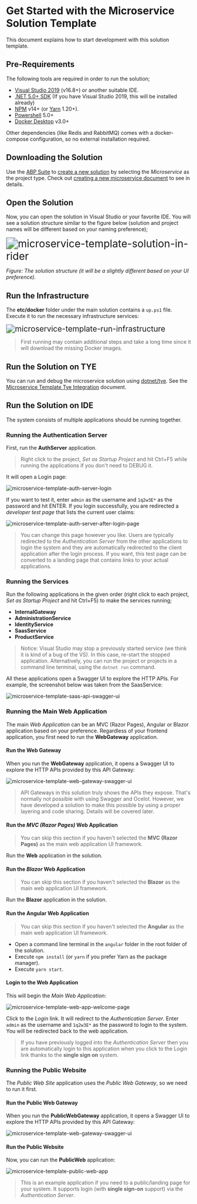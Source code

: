 # Get Started with the Microservice Solution Template

This document explains how to start development with this solution template.

## Pre-Requirements

The following tools are required in order to run the solution;

* [Visual Studio 2019](https://visualstudio.microsoft.com/vs/community/) (v16.8+) or another suitable IDE.
* [.NET 5.0+ SDK](https://dotnet.microsoft.com/download) (If you have Visual Studio 2019, this will be installed already)
* [NPM](https://nodejs.org/) v14+ (or [Yarn](https://classic.yarnpkg.com/en/docs/install) 1.20+).
* [Powershell](https://docs.microsoft.com/en-us/powershell/) 5.0+
* [Docker Desktop](https://www.docker.com/products/docker-desktop) v3.0+

Other dependencies (like Redis and RabbitMQ) comes with a docker-compose configuration, so no external installation required.

## Downloading the Solution

Use the [ABP Suite](../../abp-suite/index.md) to [create a new solution](../../abp-suite/create-solution.md) by selecting the *Microservice* as the project type. Check out [creating a new microservice document](create-new-microservice.md) to see in details.

## Open the Solution

Now, you can open the solution in Visual Studio or your favorite IDE. You will see a solution structure similar to the figure below (solution and project names will be different based on your naming preference);

<img src="../../images/microservice-template-solution-in-rider.png" alt="microservice-template-solution-in-rider" style="zoom: 200%;" />

*Figure: The solution structure (it will be a slightly different based on your UI preference).*

## Run the Infrastructure

The **etc/docker** folder under the main solution contains a `up.ps1` file. Execute it to run the necessary infrastructure services:

<img src="../../images/microservice-template-run-infrastructure.png" alt="microservice-template-run-infrastructure" style="zoom:150%;" />

> First running may contain additional steps and take a long time since it will download the missing Docker images.

## Run the Solution on TYE

You can run and debug the microservice solution using [dotnet/tye](https://github.com/dotnet/tye). See the [Microservice Template Tye Integration](./tye-integration.md) document.

## Run the Solution on IDE

The system consists of multiple applications should be running together.

### Running the Authentication Server

First, run the **AuthServer** application.

> Right click to the project, *Set as Startup Project* and hit Ctrl+F5 while running the applications if you don't need to DEBUG it.

It will open a Login page:

![microservice-template-auth-server-login](../../images/microservice-template-auth-server-login.png)

If you want to test it, enter `admin` as the username and `1q2w3E*` as the password and hit ENTER. If you login successfully, you are redirected a *developer test page* that lists the current user claims:

![microservice-template-auth-server-after-login-page](../../images/microservice-template-auth-server-after-login-page.png)

> You can change this page however you like. Users are typically redirected to the *Authentication Server* from the other applications to login the system and they are automatically redirected to the client application after the login process. If you want, this test page can be converted to a landing page that contains links to your actual applications.

### Running the Services

Run the following applications in the given order (right click to each project, *Set as Startup Project* and hit Ctrl+F5) to make the services running;

* **InternalGateway**
* **AdministrationService**
* **IdentityService**
* **SaasService**
* **ProductService**

> Notice: Visual Studio may stop a previously started service (we think it is kind of a bug of the VS). In this case, re-start the stopped application. Alternatively, you can run the project or projects in a command line terminal, using the `dotnet run` command.

All these applications open a Swagger UI to explore the HTTP APIs. For example, the screenshot below was taken from the SaasService:

![microservice-template-saas-api-swagger-ui](../../images/microservice-template-saas-api-swagger-ui.png)

### Running the Main Web Application

The main *Web Application* can be an MVC (Razor Pages), Angular or Blazor application based on your preference. Regardless of your frontend application, you first need to run the **WebGateway** application. 

#### Run the Web Gateway

When you run the **WebGateway** application, it opens a Swagger UI to explore the HTTP APIs provided by this API Gateway:

![microservice-template-web-gateway-swagger-ui](../../images/microservice-template-web-gateway-swagger-ui.png)

> API Gateways in this solution truly shows the APIs they expose. That's normally not possible with using Swagger and Ocelot. However, we have developed a solution to make this possible by using a proper layering and code sharing. Details will be covered later.

#### Run the *MVC (Razor Pages)* Web Application

> You can skip this section if you haven't selected the **MVC (Razor Pages)** as the main web application UI framework.

Run the **Web** application in the solution.

#### Run the *Blazor* Web Application

> You can skip this section if you haven't selected the **Blazor** as the main web application UI framework.

Run the **Blazor** application in the solution.

#### Run the Angular Web Application

> You can skip this section if you haven't selected the **Angular** as the main web application UI framework.

* Open a command line terminal in the `angular` folder in the root folder of the solution.
* Execute `npm install` (or `yarn` if you prefer Yarn as the package manager).
* Execute `yarn start`.

#### Login to the Web Application

This will begin the *Main Web Application*:

![microservice-template-web-app-welcome-page](../../images/microservice-template-web-app-welcome-page.png)

Click to the *Login* link. It will redirect to the *Authentication Server*. Enter `admin` as the username and `1q2w3E*` as the password to login to the system. You will be redirected back to the web application.

> If you have previously logged into the *Authentication Server* then you are automatically login to this application when you click to the Login link thanks to the **single sign on** system.

### Running the Public Website

The *Public Web Site* application uses the *Public Web Gateway*, so we need to run it first.

#### Run the Public Web Gateway

When you run the **PublicWebGateway** application, it opens a Swagger UI to explore the HTTP APIs provided by this API Gateway:

![microservice-template-web-gateway-swagger-ui](../../images/microservice-template-public-web-gateway-swagger-ui.png)

#### Run the Public Website

Now, you can run the **PublicWeb** application:

![microservice-template-public-web-app](../../images/microservice-template-public-web-app.jpg)

> This is an example application if you need to a public/landing page for your system. It supports login (with **single sign-on** support) via the *Authentication Server*.
